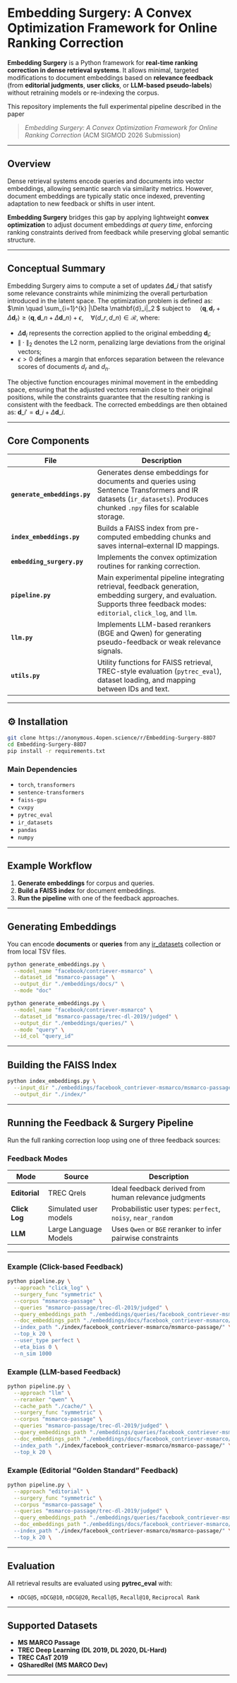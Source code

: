 # Embedding Surgery: A Convex Optimization Framework for Online Ranking Correction

**Embedding Surgery** is a Python framework for **real-time ranking correction in dense retrieval systems**.
It allows minimal, targeted modifications to document embeddings based on **relevance feedback** (from **editorial judgments**, **user clicks**, or **LLM-based pseudo-labels**) without retraining models or re-indexing the corpus.

This repository implements the full experimental pipeline described in the paper

> *Embedding Surgery: A Convex Optimization Framework for Online Ranking Correction*
> (ACM SIGMOD 2026 Submission)

---

## Overview

Dense retrieval systems encode queries and documents into vector embeddings, allowing semantic search via similarity metrics.
However, document embeddings are typically static once indexed, preventing adaptation to new feedback or shifts in user intent.

**Embedding Surgery** bridges this gap by applying lightweight **convex optimization** to adjust document embeddings *at query time*, enforcing ranking constraints derived from feedback while preserving global semantic structure.

---

## Conceptual Summary

Embedding Surgery aims to compute a set of updates $\Delta \mathbf{d}\_i$ that satisfy some relevance constraints while minimizing the overall perturbation introduced in the latent space. The optimization problem is defined as:
$\min \quad \sum\_{i=1}^{k} \|\Delta \mathbf{d}\_i\|_2 $
subject to $\quad \langle \mathbf{q}, \mathbf{d}_r + \Delta \mathbf{d}_r \rangle \geq \langle \mathbf{q}, \mathbf{d}\_n + \Delta \mathbf{d}\_n \rangle + \epsilon, \quad \forall (d\_r, d\_n) \in \mathcal{R}$, where:
- $\Delta \mathbf{d}_i$ represents the correction applied to the original embedding $\mathbf{d}_i$;
- $\| \cdot \|_2$ denotes the L2 norm, penalizing large deviations from the original vectors;
- $\epsilon > 0$ defines a margin that enforces separation between the relevance scores of documents $d_r$ and $d_n$.

The objective function encourages minimal movement in the embedding space, ensuring that the adjusted vectors remain close to their original positions, while the constraints guarantee that the resulting ranking is consistent with the feedback. The corrected embeddings are then obtained as:
$\mathbf{d}\_i' = \mathbf{d}\_i + \Delta \mathbf{d}\_i.$

---

## Core Components

| File                         | Description                                                                                                                                                                                                                                                                                   |
| ---------------------------- | --------------------------------------------------------------------------------------------------------------------------------------------------------------------------------------------------------------------------------------------------------------------------------------------- |
| **`generate_embeddings.py`** | Generates dense embeddings for documents and queries using Sentence Transformers and IR datasets (`ir_datasets`). Produces chunked `.npy` files for scalable storage.                                                                                                                         |
| **`index_embeddings.py`**    | Builds a FAISS index from pre-computed embedding chunks and saves internal–external ID mappings.                                                                                                                                                                                              |
| **`embedding_surgery.py`**   | Implements the convex optimization routines for ranking correction.                                                               |
| **`pipeline.py`**            | Main experimental pipeline integrating retrieval, feedback generation, embedding surgery, and evaluation. Supports three feedback modes: `editorial`, `click_log`, and `llm`.                                                                                                                                                                                                                                                                           |                                                                                                            
| **`llm.py`**                 | Implements LLM-based rerankers (BGE and Qwen) for generating pseudo-feedback or weak relevance signals.                           |                                                                                                                                                                             
| **`utils.py`**               | Utility functions for FAISS retrieval, TREC-style evaluation (`pytrec_eval`), dataset loading, and mapping between IDs and text.                                                                                                                                                       

---

## ⚙️ Installation

```bash
git clone https://anonymous.4open.science/r/Embedding-Surgery-88D7
cd Embedding-Surgery-88D7
pip install -r requirements.txt
```

### Main Dependencies

* `torch`, `transformers`
* `sentence-transformers`
* `faiss-gpu`
* `cvxpy`
* `pytrec_eval`
* `ir_datasets`
* `pandas`
* `numpy`

---

## Example Workflow

1. **Generate embeddings** for corpus and queries.
2. **Build a FAISS index** for document embeddings.
3. **Run the pipeline** with one of the feedback approaches.

---

## Generating Embeddings

You can encode **documents** or **queries** from any [ir_datasets](https://ir-datasets.com/) collection or from local TSV files.

```bash
python generate_embeddings.py \
  --model_name "facebook/contriever-msmarco" \
  --dataset_id "msmarco-passage" \
  --output_dir "./embeddings/docs/" \
  --mode "doc"
```

```bash
python generate_embeddings.py \
  --model_name "facebook/contriever-msmarco" \
  --dataset_id "msmarco-passage/trec-dl-2019/judged" \
  --output_dir "./embeddings/queries/" \
  --mode "query" \
  --id_col "query_id"
```

---

## Building the FAISS Index

```bash
python index_embeddings.py \
  --input_dir "./embeddings/facebook_contriever-msmarco/msmarco-passage/" \
  --output_dir "./index/"
```

---

## Running the Feedback & Surgery Pipeline

Run the full ranking correction loop using one of three feedback sources:

### Feedback Modes

| Mode          | Source                | Description                                                 |
| ------------- | --------------------- | ----------------------------------------------------------- |
| **Editorial** | TREC Qrels            | Ideal feedback derived from human relevance judgments       |
| **Click Log** | Simulated user models | Probabilistic user types: `perfect`, `noisy`, `near_random` |
| **LLM**       | Large Language Models | Uses `Qwen` or `BGE` reranker to infer pairwise constraints |

---

### Example (Click-based Feedback)

```bash
python pipeline.py \
  --approach "click_log" \
  --surgery_func "symmetric" \
  --corpus "msmarco-passage" \
  --queries "msmarco-passage/trec-dl-2019/judged" \
  --query_embeddings_path "./embeddings/queries/facebook_contriever-msmarco/msmarco-passage_trec-dl-2019_judged/" \
  --doc_embeddings_path "./embeddings/docs/facebook_contriever-msmarco/msmarco-passage/ \
  --index_path "./index/facebook_contriever-msmarco/msmarco-passage/" \
  --top_k 20 \
  --user_type perfect \
  --eta_bias 0 \
  --n_sim 1000
```

### Example (LLM-based Feedback)

```bash
python pipeline.py \
  --approach "llm" \
  --reranker "qwen" \
  --cache_path "./cache/" \
  --surgery_func "symmetric" \
  --corpus "msmarco-passage" \
  --queries "msmarco-passage/trec-dl-2019/judged" \
  --query_embeddings_path "./embeddings/queries/facebook_contriever-msmarco/msmarco-passage_trec-dl-2019_judged/" \
  --doc_embeddings_path "./embeddings/docs/facebook_contriever-msmarco/msmarco-passage/ \
  --index_path "./index/facebook_contriever-msmarco/msmarco-passage/" \
  --top_k 20 \
```

### Example (Editorial “Golden Standard” Feedback)

```bash
python pipeline.py \
  --approach "editorial" \
  --surgery_func "symmetric" \
  --corpus "msmarco-passage" \
  --queries "msmarco-passage/trec-dl-2019/judged" \
  --query_embeddings_path "./embeddings/queries/facebook_contriever-msmarco/msmarco-passage_trec-dl-2019_judged/" \
  --doc_embeddings_path "./embeddings/docs/facebook_contriever-msmarco/msmarco-passage/ \
  --index_path "./index/facebook_contriever-msmarco/msmarco-passage/" \
  --top_k 20 \
```

---

## Evaluation

All retrieval results are evaluated using **pytrec_eval** with:

* `nDCG@5`, `nDCG@10`, `nDCG@20`, `Recall@5`, `Recall@10`, `Reciprocal Rank`

---

## Supported Datasets

* **MS MARCO Passage**
* **TREC Deep Learning (DL 2019, DL 2020, DL-Hard)**
* **TREC CAsT 2019**
* **QSharedRel (MS MARCO Dev)**

---
